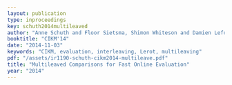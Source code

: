 ```yaml
---
layout: publication
type: inproceedings
key: schuth2014multileaved
author: "Anne Schuth and Floor Sietsma, Shimon Whiteson and Damien Lefortier Maarten de Rijke"
booktitle: "CIKM'14"
date: "2014-11-03"
keywords: "CIKM, evaluation, interleaving, Lerot, multileaving"
pdf: "/assets/ir1190-schuth-cikm2014-multileave.pdf"
title: "Multileaved Comparisons for Fast Online Evaluation"
year: "2014"
---
```

